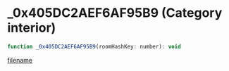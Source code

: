# _0x405DC2AEF6AF95B9 (Category interior)

```js
function _0x405DC2AEF6AF95B9(roomHashKey: number): void
```

[filename](_0x405DC2AEF6AF95B9_m.md ':include')